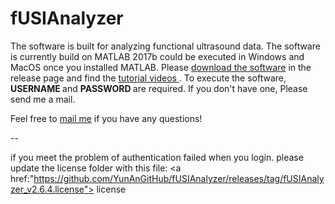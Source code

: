 # fUSIAnalyzer 

The software is built for analyzing functional ultrasound data. The software is currently build on MATLAB 2017b could be executed in Windows and MacOS once you installed MATLAB. Please <a href="https://github.com/YunAnGitHub/fUSIAnalyzer/tags"> download the software</a> in the release page and find the <a href="https://www.youtube.com/playlist?list=PL93HKOLmIO_cK9zdETniLOAj49CIWAb20"> tutorial videos </a>. To execute the software, <b>USERNAME </b> and <b>PASSWORD </b> are required. If you don't have one, Please send me a mail.


Feel free to <A HREF="mailto:yun-an.huang@nerf.be">mail me</A>  if you have any questions!

--

if you meet the problem of authentication failed when you login. please update the license folder with this file: <a href:"https://github.com/YunAnGitHub/fUSIAnalyzer/releases/tag/fUSIAnalyzer_v2.6.4.license"> license </a>

